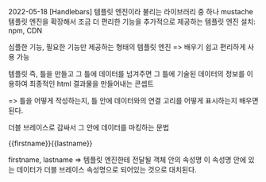 2022-05-18
[Handlebars]
템플릿 엔진이라 불리는 라이브러리 중 하나
mustache 템플릿 엔진을 확장해서 조금 더 편리한 기능을 추가적으로 제공하는 템플릿 엔진
설치: npm, CDN

심플한 기능, 필요한 기능만 제공하는 형태의 템플릿 엔진
=> 배우기 쉽고 편리하게 사용 가능

템플릿 즉, 틀을 만들고 
그 틀에 데이터를 넘겨주면 그 틀에 기술된 데이터의 정보를 이용하여
최종적인 html 결과물을 만들어내는 콘셉트

=> 틀을 어떻게 작성하는지, 틀 안에 데이터와의 연결 고리를 어떻게 표시하는지 배우면 된다.

더블 브레이스로 감싸서 그 안에 데이터를 마킹하는 문법

<p>{{firstname}}{{lastname}}</p>
firstname, lastname => 템플릿 엔진한테 전달될 객체 안의 속성명
이 속성명 안에 있는 데이터가 더블 브레이스 속성명으로 되어있는 것으로 대치된다.
